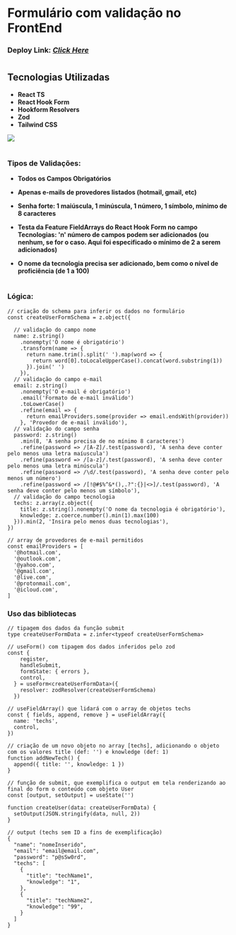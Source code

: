# Formulário com validação no FrontEnd
### Deploy Link: _[Click Here](https://react-hook-form-w-zod-validation.vercel.app/)_
#
## Tecnologias Utilizadas

- **React TS**
- **React Hook Form**
- **Hookform Resolvers**
- **Zod**
- **Tailwind CSS**

![](./screen.png)
#

### Tipos de Validações:

- **Todos os Campos Obrigatórios**

- **Apenas e-mails de provedores listados (hotmail, gmail, etc)**

- **Senha forte: 1 maiúscula, 1 minúscula, 1 número, 1 símbolo, mínimo de 8 caracteres**

- **Testa da Feature FieldArrays do React Hook Form no campo Tecnologias: 'n' número de campos podem ser adicionados (ou nenhum, se for o caso. Aqui foi especificado o mínimo de 2 a serem adicionados)**

- **O nome da tecnologia precisa ser adicionado, bem como o nível de proficiência (de 1 a 100)**
#
### Lógica:
```tsx
// criação do schema para inferir os dados no formulário
const createUserFormSchema = z.object({

  // validação do campo nome
  name: z.string()
    .nonempty('O nome é obrigatório')
    .transform(name => {
      return name.trim().split(' ').map(word => {
        return word[0].toLocaleUpperCase().concat(word.substring(1))
      }).join(' ')
    }),
  // validação do campo e-mail
  email: z.string()
    .nonempty('O e-mail é obrigatório')
    .email('Formato de e-mail inválido')
    .toLowerCase()
    .refine(email => {
      return emailProviders.some(provider => email.endsWith(provider))
    }, 'Provedor de e-mail inválido'),
  // validação do campo senha
  password: z.string()
    .min(8, 'A senha precisa de no mínimo 8 caracteres')
    .refine(password => /[A-Z]/.test(password), 'A senha deve conter pelo menos uma letra maíuscula')
    .refine(password => /[a-z]/.test(password), 'A senha deve conter pelo menos uma letra minúscula')
    .refine(password => /\d/.test(password), 'A senha deve conter pelo menos um número')
    .refine(password => /[!@#$%^&*(),.?":{}|<>]/.test(password), 'A senha deve conter pelo menos um símbolo'),
  // validação do campo tecnologia
  techs: z.array(z.object({
    title: z.string().nonempty('O nome da tecnologia é obrigatório'),
    knowledge: z.coerce.number().min(1).max(100)
  })).min(2, 'Insira pelo menos duas tecnologias'),
})

// array de provedores de e-mail permitidos
const emailProviders = [
  '@hotmail.com',
  '@outlook.com',
  '@yahoo.com',
  '@gmail.com',
  '@live.com',
  '@protonmail.com',
  '@icloud.com',
]
```
### Uso das bibliotecas
```tsx
// tipagem dos dados da função submit
type createUserFormData = z.infer<typeof createUserFormSchema>

// useForm() com tipagem dos dados inferidos pelo zod
const {
    register,
    handleSubmit,
    formState: { errors },
    control,
  } = useForm<createUserFormData>({
    resolver: zodResolver(createUserFormSchema)
  })

// useFieldArray() que lidará com o array de objetos techs
const { fields, append, remove } = useFieldArray({
  name: 'techs',
  control,
})

// criação de um novo objeto no array [techs], adicionando o objeto com os valores title (def: '') e knowledge (def: 1)
function addNewTech() {
  append({ title: '', knowledge: 1 })
}

// função de submit, que exemplifica o output em tela renderizando ao final do form o conteúdo com objeto User
const [output, setOutput] = useState('')

function createUser(data: createUserFormData) {
  setOutput(JSON.stringify(data, null, 2))
}

// output (techs sem ID a fins de exemplificação)
{
  "name": "nomeInserido",
  "email": "email@email.com",
  "password": "p@sSw0rd",
  "techs": [
    {
      "title": "techName1",
      "knowledge": "1",
    },
    {
      "title": "techName2",
      "knowledge": "99",
    }
  ]
}
```